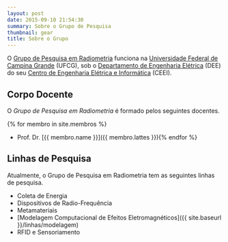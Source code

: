```yaml
---
layout: post
date: 2015-09-10 21:54:30
summary: Sobre o Grupo de Pesquisa
thumbnail: gear
title: Sobre o Grupo
---
```


O [Grupo de Pesquisa em Radiometria](http://dgp.cnpq.br/dgp/espelhogrupo/1937070060304266) funciona na [Universidade Federal de Campina Grande](http://www.ufcg.edu.br/index1.php) (UFCG), sob o [Departamento de Engenharia Elétrica](http://www.dee.ufcg.edu.br/) (DEE) do seu [Centro de Engenharia Elétrica e Informática](http://www.ceei.ufcg.edu.br/) (CEEI).

## Corpo Docente

O _Grupo de Pesquisa em Radiometria_ é formado pelos seguintes docentes.

{% for membro in site.membros %}
* Prof. Dr. [{{ membro.name }}]({{ membro.lattes }}){% endfor %}

## Linhas de Pesquisa

Atualmente, o Grupo de Pesquisa em Radiometria tem as seguintes linhas de pesquisa.

* Coleta de Energia
* Dispositivos de Radio-Frequência
* Metamateriais
* [Modelagem Computacional de Efeitos Eletromagnéticos]({{ site.baseurl }}/linhas/modelagem)
* RFID e Sensoriamento
